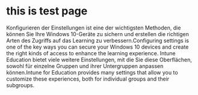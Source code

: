 # this is test page

<span data-ttu-id="6a8e0-104">Konfigurieren der Einstellungen ist eine der wichtigsten Methoden, die können Sie Ihre Windows 10-Geräte zu sichern und erstellen die richtigen Arten des Zugriffs auf das Learning zu verbessern.</span><span class="sxs-lookup"><span data-stu-id="6a8e0-104">Configuring settings is one of the key ways you can secure your Windows 10 devices and create the right kinds of access to enhance the learning experience.</span></span> <span data-ttu-id="6a8e0-105">Intune Education bietet viele weitere Einstellungen, mit die Sie diese Oberflächen, sowohl für einzelne Gruppen und ihrer Untergruppen anpassen können.</span><span class="sxs-lookup"><span data-stu-id="6a8e0-105">Intune for Education provides many settings that allow you to customize these experiences, both for individual groups and their subgroups.</span></span>
